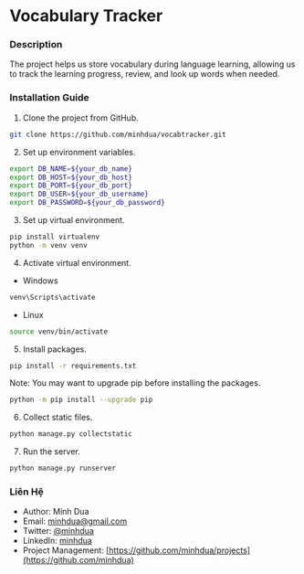 # Vocabulary Tracker

### Description

The project helps us store vocabulary during language learning, allowing us to track the learning progress, review, and look up words when needed.

### Installation Guide

1. Clone the project from GitHub.

```bash
git clone https://github.com/minhdua/vocabtracker.git
```

2. Set up environment variables.

```bash
export DB_NAME=${your_db_name}
export DB_HOST=${your_db_host}
export DB_PORT=${your_db_port}
export DB_USER=${your_db_username}
export DB_PASSWORD=${your_db_password}
```

3. Set up virtual environment.

```bash
pip install virtualenv
python -m venv venv
```

4. Activate virtual environment.

- Windows

```bash
venv\Scripts\activate
```

- Linux

```bash
source venv/bin/activate
```

5. Install packages.

```bash
pip install -r requirements.txt
```

Note: You may want to upgrade pip before installing the packages.

```bash
python -m pip install --upgrade pip
```

6. Collect static files.

```bash
python manage.py collectstatic
```

7. Run the server.

```bash
python manage.py runserver
```

### Liên Hệ

- Author: Minh Dua
- Email: [minhdua@gmail.com](vothanhhienag1996@gmail.com)
- Twitter: [@minhdua](https://twitter.com/minhdua)
- LinkedIn: [minhdua](https://www.linkedin.com/in/minhdua/)
- Project Management: [https://github.com/minhdua/projects](https://github.com/minhdua)

